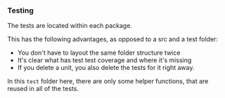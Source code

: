 ### Testing

The tests are located within each package.

This has the following advantages, as opposed to a src
and a test folder:

- You don't have to layout the same folder structure twice
- It's clear what has test test coverage and where it's missing
- If you delete a unit, you also delete the tests for it right away.

In this `test` folder here, there are only some helper functions,
that are reused in all of the tests.
